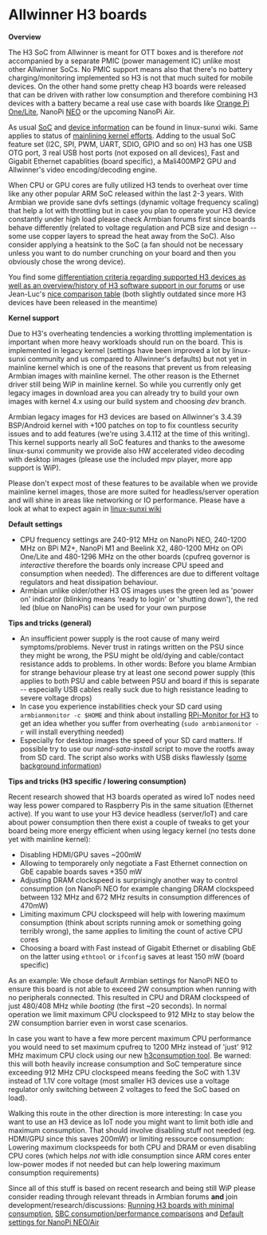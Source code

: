 # Allwinner H3 boards

**Overview**

The H3 SoC from Allwinner is meant for OTT boxes and is therefore _not_ accompanied by a separate PMIC (power management IC) unlike most other Allwinner SoCs. No PMIC support means also that there's no battery charging/monitoring implemented so H3 is not that much suited for mobile devices. On the other hand some pretty cheap H3 boards were released that can be driven with rather low consumption and therefore combining H3 devices with a battery became a real use case with boards like [Orange Pi One/Lite](http://linux-sunxi.org/Orange_Pi_Lite), NanoPi [NEO](http://linux-sunxi.org/FriendlyARM_NanoPi_NEO) or the upcoming NanoPi Air.

As usual [SoC](http://linux-sunxi.org/H3) and [device information](http://linux-sunxi.org/Category:H3_Devices) can be found in linux-sunxi wiki. Same applies to status of [mainlining kernel efforts](http://linux-sunxi.org/Linux_mainlining_effort). Adding to the usual SoC feature set (I2C, SPI, PWM, UART, SDIO, GPIO and so on) H3 has one USB OTG port, 3 real USB host ports (not exposed on all devices), Fast and Gigabit Ethernet capablities (board specific), a Mali400MP2 GPU and Allwinner's video encoding/decoding engine.

When CPU or GPU cores are fully utilized H3 tends to overheat over time like any other popular ARM SoC released within the last 2-3 years. With Armbian we provide sane dvfs settings (dynamic voltage frequency scaling) that help a lot with throttling but in case you plan to operate your H3 device constantly under high load please check Armbian forums first since boards behave differently (related to voltage regulation and PCB size and design -- some use copper layers to spread the heat away from the SoC). Also consider applying a heatsink to the SoC (a fan should not be necessary unless you want to do number crunching on your board and then you obviously chose the wrong device).

You find some [differentiation criteria regarding supported H3 devices as well as an overview/history of H3 software support in our forums](http://forum.armbian.com/index.php/topic/1351-h3-board-buyers-guide/) or use Jean-Luc's [nice comparison table](http://www.cnx-software.com/2016/06/08/allwinner-h3-boards-comparison-tables-with-orange-pi-banana-pi-m2-nanopi-p1-and-h3-olinuxino-nano-boards/#comments) (both slightly outdated since more H3 devices have been released in the meantime)

**Kernel support**

Due to H3's overheating tendencies a working throttling implementation is important when more heavy workloads should run on the board. This is implemented in legacy kernel (settings have been improved a lot by linux-sunxi community and us compared to Allwinner's defaults) but not yet in mainline kernel which is one of the reasons that prevent us from releasing Armbian images with mainline kernel. The other reason is the Ethernet driver still being WiP in mainline kernel. So while you currently only get legacy images in download area you can already try to build your own images with kernel 4.x using our build system and choosing _dev_ branch.

Armbian legacy images for H3 devices are based on Allwinner's 3.4.39 BSP/Android kernel with +100 patches on top to fix countless security issues and to add features (we're using 3.4.112 at the time of this writing). This kernel supports nearly all SoC features and thanks to the awesome linux-sunxi community we provide also HW accelerated video decoding with desktop images (please use the included mpv player, more app support is WiP). 

Please don't expect most of these features to be available when we provide mainline kernel images, those are more suited for headless/server operation and will shine in areas like networking or IO performance. Please have a look at what to expect again in [linux-sunxi wiki](http://linux-sunxi.org/Sunxi_devices_as_NAS#New_opportunities_with_mainline_kernel)

**Default settings**

- CPU frequency settings are 240-912 MHz on NanoPi NEO, 240-1200 MHz on BPi M2+, NanoPi M1 and Beelink X2, 480-1200 MHz on OPi One/Lite and 480-1296 MHz on the other boards (cpufreq governor is _interactive_ therefore the boards only increase CPU speed and consumption when needed). The differences are due to different voltage regulators and heat dissipation behaviour.
- Armbian unlike older/other H3 OS images uses the green led as 'power on' indicator (blinking means 'ready to login' or 'shutting down'), the red led (blue on NanoPis) can be used for your own purpose

**Tips and tricks (general)**

- An insufficient power supply is the root cause of many weird symptoms/problems. Never trust in ratings written on the PSU since they might be wrong, the PSU might be old/dying and cable/contact resistance adds to problems. In other words: Before you blame Armbian for strange behaviour please try at least one second power supply (this applies to both PSU and cable between PSU and board if this is separate -- especially USB cables really suck due to high resistance leading to severe voltage drops)
- In case you experience instabilities check your SD card using `armbianmonitor -c $HOME` and think about installing [RPi-Monitor for H3](http://www.cnx-software.com/2016/03/17/rpi-monitor-is-a-web-based-remote-monitor-for-arm-development-boards-such-as-raspberry-pi-and-orange-pi/) to get an idea whether you suffer from overheating (`sudo armbianmonitor -r` will install everything needed)
- Especially for desktop images the speed of your SD card matters. If possible try to use our _nand-sata-install_ script to move the rootfs away from SD card. The script also works with USB disks flawlessly ([some background information](http://forum.armbian.com/index.php/topic/793-moving-to-harddisk/))

**Tips and tricks (H3 specific / lowering consumption)**

Recent research showed that H3 boards operated as wired IoT nodes need way less power compared to Raspberry Pis in the same situation (Ethernet active). If you want to use your H3 device headless (server/IoT) and care about power consumption then there exist a couple of tweaks to get your board being more energy efficient when using legacy kernel (no tests done yet with mainline kernel):

- Disabling HDMI/GPU saves ~200mW 
- Allowing to temporarely only negotiate a Fast Ethernet connection on GbE capable boards saves +350 mW
- Adjusting DRAM clockspeed is surprisingly another way to control consumption (on NanoPi NEO for example changing DRAM clockspeed between 132 MHz and 672 MHz results in consumption differences of 470mW)
- Limiting maximum CPU clockspeed will help with lowering maximum consumption (think about scripts running amok or something going terribly wrong), the same applies to limiting the count of active CPU cores
- Choosing a board with Fast instead of Gigabit Ethernet or disabling GbE on the latter using `ethtool` or `ifconfig` saves at least 150 mW (board specific)

As an example: We chose default Armbian settings for NanoPi NEO to ensure this board is not able to exceed 2W consumption when running with no peripherals connected. This resulted in CPU and DRAM clockspeed of just 480/408 MHz while _booting_ (the first ~20 seconds). In normal operation we limit maximum CPU clockspeed to 912 MHz to stay below the 2W consumption barrier even in worst case scenarios.

In case you want to have a few more percent maximum CPU performance you would need to set maximum cpufreq to 1200 MHz instead of 'just' 912 MHz maximum CPU clock using our new [h3consumption tool](http://forum.armbian.com/index.php/topic/1878-testers-wanted-h3consumption-to-be-included-into-future-armbian-releases/). Be warned: this will both heavily increase consumption and SoC temperature since exceeding 912 MHz CPU clockspeed means feeding the SoC with 1.3V instead of 1.1V core voltage (most smaller H3 devices use a voltage regulator only switching between 2 voltages to feed the SoC based on load).

Walking this route in the other direction is more interesting: In case you want to use an H3 device as IoT node you might want to limit both idle and maximum consumption. That should involve disabling stuff not needed (eg. HDMI/GPU since this saves 200mW) or limiting ressource consumption: Lowering maximum clockspeeds for both CPU and DRAM or even disabling CPU cores (which helps _not_ with idle consumption since ARM cores enter low-power modes if not needed but can help lowering maximum consumption requirements)

Since all of this stuff is based on recent research and being still WiP please consider reading through relevant threads in Armbian forums **and** join development/research/discussions: [Running H3 boards with minimal consumption](http://forum.armbian.com/index.php/topic/1614-running-h3-boards-with-minimal-consumption/), [SBC consumption/performance comparisons](http://forum.armbian.com/index.php/topic/1748-sbc-consumptionperformance-comparisons/) and [Default settings for NanoPi NEO/Air](http://forum.armbian.com/index.php/topic/1728-rfc-default-settings-for-nanopi-neoair/)


